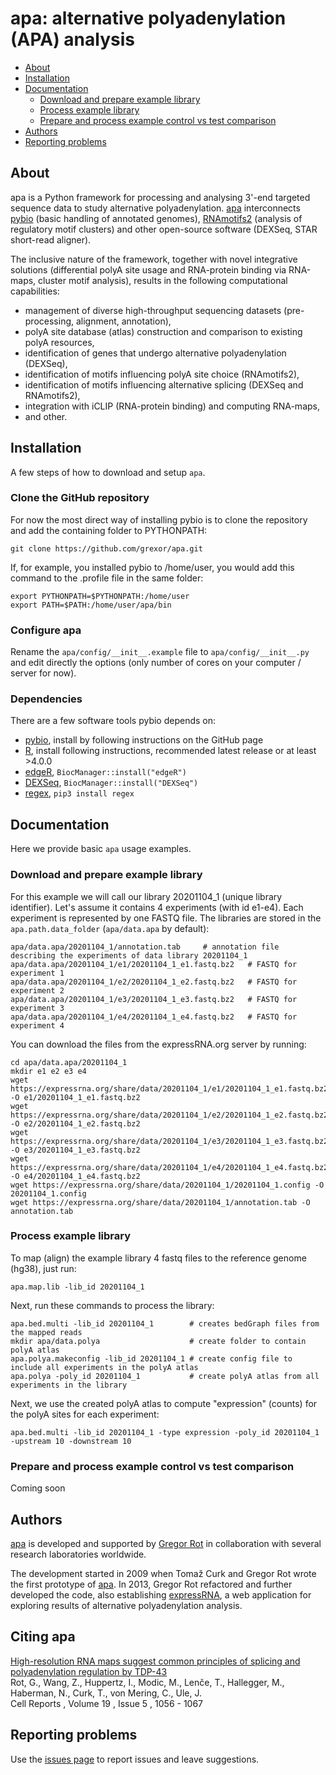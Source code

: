 # apa: alternative polyadenylation (APA) analysis

* [About](#about)
* [Installation](#installation)
* [Documentation](#documentation)
  * [Download and prepare example library](#download-and-prepare-example-library)
  * [Process example library](#process-example-library)
  * [Prepare and process example control vs test comparison](#prepare-and-process-example-control-vs-test-comparison)
* [Authors](#authors)
* [Reporting problems](#reporting-problems)

## About

apa is a Python framework for processing and analysing 3'-end targeted sequence data to study alternative polyadenylation. [apa](https://github.com/grexor/apa) interconnects [pybio](https://github.com/grexor/pybio) (basic handling of annotated genomes), [RNAmotifs2](https://github.com/grexor/rnamotifs2) (analysis of regulatory motif clusters) and other open-source software (DEXSeq, STAR short-read aligner).

The inclusive nature of the framework, together with novel integrative solutions (differential polyA site usage and RNA-protein binding via RNA-maps, cluster motif analysis), results in the following computational capabilities:

+ management of diverse high-throughput sequencing datasets (pre-processing, alignment, annotation),
+ polyA site database (atlas) construction and comparison to existing polyA resources,
+ identification of genes that undergo alternative polyadenylation (DEXSeq),
+ identification of motifs influencing polyA site choice (RNAmotifs2),
+ identification of motifs influencing alternative splicing (DEXSeq and RNAmotifs2),
+ integration with iCLIP (RNA-protein binding) and computing RNA-maps,
+ and other.

## Installation

A few steps of how to download and setup `apa`.

### Clone the GitHub repository

For now the most direct way of installing pybio is to clone the repository and add the containing folder to PYTHONPATH:

```
git clone https://github.com/grexor/apa.git
```

If, for example, you installed pybio to /home/user, you would add this command to the .profile file in the same folder:

```
export PYTHONPATH=$PYTHONPATH:/home/user
export PATH=$PATH:/home/user/apa/bin
```

### Configure apa

Rename the `apa/config/__init__.example` file to `apa/config/__init__.py` and edit directly the options (only number of cores on your computer / server for now).

### Dependencies

There are a few software tools pybio depends on:

* [pybio](https://github.com/grexor/pybio), install by following instructions on the GitHub page
* [R](https://www.r-project.org), install following instructions, recommended latest release or at least >4.0.0
* [edgeR](https://bioconductor.org/packages/release/bioc/html/edgeR.html), `BiocManager::install("edgeR")`
* [DEXSeq](https://bioconductor.org/packages/release/bioc/html/DEXSeq.html), `BiocManager::install("DEXSeq")`
* [regex](https://pypi.org/project/regex), `pip3 install regex`

## Documentation

Here we provide basic `apa` usage examples.

### Download and prepare example library

For this example we will call our library 20201104_1 (unique library identifier). Let's assume it contains 4 experiments (with id e1-e4). Each experiment is represented by one FASTQ file. The libraries are stored in the `apa.path.data_folder` (`apa/data.apa` by default):

```
apa/data.apa/20201104_1/annotation.tab     # annotation file describing the experiments of data library 20201104_1
apa/data.apa/20201104_1/e1/20201104_1_e1.fastq.bz2   # FASTQ for experiment 1
apa/data.apa/20201104_1/e2/20201104_1_e2.fastq.bz2   # FASTQ for experiment 2
apa/data.apa/20201104_1/e3/20201104_1_e3.fastq.bz2   # FASTQ for experiment 3
apa/data.apa/20201104_1/e4/20201104_1_e4.fastq.bz2   # FASTQ for experiment 4
```

You can download the files from the expressRNA.org server by running:

```
cd apa/data.apa/20201104_1
mkdir e1 e2 e3 e4
wget https://expressrna.org/share/data/20201104_1/e1/20201104_1_e1.fastq.bz2 -O e1/20201104_1_e1.fastq.bz2
wget https://expressrna.org/share/data/20201104_1/e2/20201104_1_e2.fastq.bz2 -O e2/20201104_1_e2.fastq.bz2
wget https://expressrna.org/share/data/20201104_1/e3/20201104_1_e3.fastq.bz2 -O e3/20201104_1_e3.fastq.bz2
wget https://expressrna.org/share/data/20201104_1/e4/20201104_1_e4.fastq.bz2 -O e4/20201104_1_e4.fastq.bz2
wget https://expressrna.org/share/data/20201104_1/20201104_1.config -O 20201104_1.config
wget https://expressrna.org/share/data/20201104_1/annotation.tab -O annotation.tab
```

### Process example library

To map (align) the example library 4 fastq files to the reference genome (hg38), just run:

```
apa.map.lib -lib_id 20201104_1
```

Next, run these commands to process the library:

```
apa.bed.multi -lib_id 20201104_1        # creates bedGraph files from the mapped reads
mkdir apa/data.polya                    # create folder to contain polyA atlas
apa.polya.makeconfig -lib_id 20201104_1 # create config file to include all experiments in the polyA atlas
apa.polya -poly_id 20201104_1           # create polyA atlas from all experiments in the library
```

Next, we use the created polyA atlas to compute "expression" (counts) for the polyA sites for each experiment:

```
apa.bed.multi -lib_id 20201104_1 -type expression -poly_id 20201104_1 -upstream 10 -downstream 10
```

### Prepare and process example control vs test comparison

Coming soon

## Authors

[apa](https://github.com/grexor/apa) is developed and supported by [Gregor Rot](https://grexor.github.io) in collaboration with several research laboratories worldwide.

The development started in 2009 when Tomaž Curk and Gregor Rot wrote the first prototype of [apa](https://github.com/grexor/apa). In 2013, Gregor Rot refactored and further developed the code, also establishing [expressRNA](http://expressRNA.org), a web application for exploring results of alternative polyadenylation analysis.

## Citing apa

[High-resolution RNA maps suggest common principles of splicing and polyadenylation regulation by TDP-43](http://www.cell.com/cell-reports/abstract/S2211-1247(17)30522-3)<br />
Rot, G., Wang, Z., Huppertz, I., Modic, M., Lenče, T., Hallegger, M., Haberman, N., Curk, T., von Mering, C., Ule, J.<br />
Cell Reports , Volume 19 , Issue 5 , 1056 - 1067

## Reporting problems

Use the [issues page](https://github.com/grexor/apa/issues) to report issues and leave suggestions.
